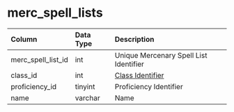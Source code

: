 # merc\_spell\_lists

| Column | Data Type | Description |
| :--- | :--- | :--- |
| merc\_spell\_list\_id | int | Unique Mercenary Spell List Identifier |
| class\_id | int | [Class Identifier](../../../../categories/player/class-list) |
| proficiency\_id | tinyint | Proficiency Identifier |
| name | varchar | Name |

